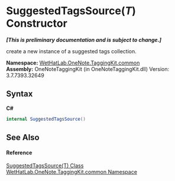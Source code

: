 # SuggestedTagsSource(*T*) Constructor 
 _**\[This is preliminary documentation and is subject to change.\]**_

create a new instance of a suggested tags collection.

**Namespace:**&nbsp;<a href="bcdbab9c-63d1-48a4-6937-af53fb8d9a55.md">WetHatLab.OneNote.TaggingKit.common</a><br />**Assembly:**&nbsp;OneNoteTaggingKit (in OneNoteTaggingKit.dll) Version: 3.7.7393.32649

## Syntax

**C#**<br />
``` C#
internal SuggestedTagsSource()
```


## See Also


#### Reference
<a href="d844950a-72f1-cd56-b34a-09a3cc719978.md">SuggestedTagsSource(T) Class</a><br /><a href="bcdbab9c-63d1-48a4-6937-af53fb8d9a55.md">WetHatLab.OneNote.TaggingKit.common Namespace</a><br />